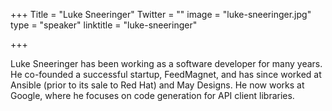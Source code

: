 +++
Title = "Luke Sneeringer"
Twitter = ""
image = "luke-sneeringer.jpg"
type = "speaker"
linktitle = "luke-sneeringer"


+++

Luke Sneeringer has been working as a software developer for many years. He co-founded a successful startup, FeedMagnet, and has since worked at Ansible (prior to its sale to Red Hat) and May Designs. He now works at Google, where he focuses on code generation for API client libraries.
